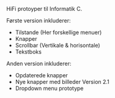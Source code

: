 HiFi protoyper til Informatik C. 

Første version inkluderer:
- Tilstande (Her forskellige menuer)
- Knapper
- Scrollbar (Vertikale & horisontale)
- Tekstboks

Anden version inkluderer:
- Opdaterede knapper
- Nye knapper med billeder
Version 2.1
- Dropdown menu prototype
